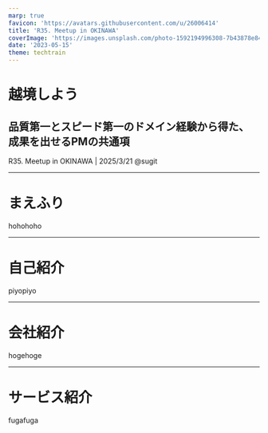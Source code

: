 ```yaml
---
marp: true
favicon: 'https://avatars.githubusercontent.com/u/26006414'
title: 'R35. Meetup in OKINAWA'
coverImage: 'https://images.unsplash.com/photo-1592194996308-7b43878e84a6?q=80&w=1887&auto=format&fit=crop&ixlib=rb-4.0.3&ixid=M3wxMjA3fDB8MHxwaG90by1wYWdlfHx8fGVufDB8fHx8fA%3D%3D'
date: '2023-05-15'
theme: techtrain
---
```


<!-- _class: title -->
# 越境しよう
## 品質第一とスピード第一のドメイン経験から得た、</br >成果を出せるPMの共通項


R35. Meetup in OKINAWA | 2025/3/21
@sugit

---

# まえふり

hohohoho


---


# 自己紹介

piyopiyo

---

# 会社紹介

hogehoge

---

# サービス紹介

fugafuga

